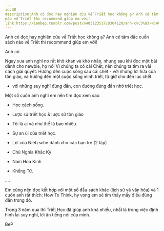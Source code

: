 ```yaml
---
id:30
description:Anh có đọc hay nghiên cứu về Triết học không ạ? Anh có tâm đắc cuốn sách
nào về Triết thì recommend giúp em với!
link:https://iambep.tumblr.com/post/648312351728304128/anh-c%C3%B3-%C4%91%E1%BB%8Dc-hay-nghi%C3%AAn-c%E1%BB%A9u-v%E1%BB%81-tri%E1%BA%BFt-h%E1%BB%8Dc-kh%C3%B4ng-%E1%BA%A1
---
```


Anh có đọc hay nghiên cứu về Triết học không ạ? Anh có tâm đắc cuốn sách
nào về Triết thì recommend giúp em với!

Anh có.

Ngày xưa anh nghĩ nó rất khô khan và khó nhằn, nhưng sau khi đọc một bài
dành cho newbie, họ nói Vì chúng ta có cái Chết, nên chúng ta tìm ra vài
cách giải quyết: Hướng đến cuộc sống sau cái chết - với những lời hứa của
tôn giáo, và hướng đến một cuộc sống minh triết, từ giờ cho đến lúc chết
- với những suy nghĩ đúng đắn, con đường đúng đắn nhờ triết học.

Một số cuốn anh nghĩ em nên tìm đọc xem sao:

- Học cách sống.

- Lược sử triết học & lược sử tôn giáo

- Tôi là ai và như thế là bao nhiêu.

- Sự an ủi của triết học.

- Lời của Nietzsche dành cho các bạn trẻ (2 tập)

- Chủ Nghĩa Khắc Kỷ

- Nam Hoa Kinh

- Khổng Tử.

....

Em cũng nên đọc kết hợp với một số đầu sách khác (lịch sử và văn hóa) và
1 cuốn anh rất thích: How To Think, hy vọng em sẽ tìm thấy mấy điều đúng
đắn trong đó.

Trong 3 năm qua thì Triết Học đã giúp anh khá nhiều, nhất là trong việc
định hình lại suy nghĩ, lời ăn tiếng nói của mình.

BeP